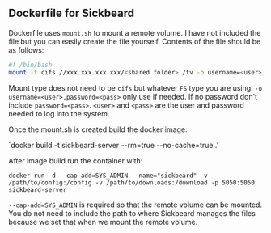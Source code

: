 Dockerfile for Sickbeard
---------------------------

Dockerfile uses `mount.sh` to mount a remote volume. I have not included the file but you can easily create the file yourself.
Contents of the file should be as follows:
```bash
#! /bin/bash
mount -t cifs //xxx.xxx.xxx.xxx/<shared folder> /tv -o username=<user>,password=<pass>
```

Mount type does not need to be `cifs` but whatever `FS` type you are using.
`-o username=<user>,password=<pass>` only use if needed. If no password don't include `password=<pass>`.
`<user>` and `<pass>` are the user and password needed to log into the system.

Once the mount.sh is created build the docker image:

`docker build -t sickbeard-server --rm=true --no-cache=true .'

After image build run the container with:

`docker run -d --cap-add=SYS_ADMIN --name="sickbeard" -v /path/to/config:/config -v /path/to/downloads:/download -p 5050:5050 sickbeard-server`

`--cap-add=SYS_ADMIN` is required so that the remote volume can be mounted.
You do not need to include the path to where Sickbeard manages the files because we set that when we mount the remote volume.
